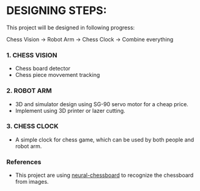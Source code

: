 # DESIGNING STEPS:

This project will be designed in following progress:

Chess Vision -> Robot Arm -> Chess Clock -> Combine everything

### 1. CHESS VISION
- Chess board detector
- Chess piece movvement tracking

### 2. ROBOT ARM
- 3D and simulator design using SG-90 servo motor for a cheap price.
- Implement using 3D printer or lazer cutting.

### 3. CHESS CLOCK
- A simple clock for chess game, which can be used by both people and robot arm.


### References

- This project are using [neural-chessboard](https://github.com/maciejczyzewski/neural-chessboard) to recognize the chessboard from images.
